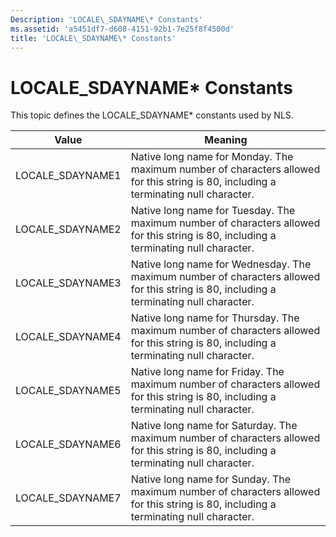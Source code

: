 ```yaml
---
Description: 'LOCALE\_SDAYNAME\* Constants'
ms.assetid: 'a5451df7-d608-4151-92b1-7e25f8f4500d'
title: 'LOCALE\_SDAYNAME\* Constants'
---
```


# LOCALE\_SDAYNAME\* Constants

This topic defines the LOCALE\_SDAYNAME\* constants used by NLS.



| Value             | Meaning                                                                                                                                 |
|-------------------|-----------------------------------------------------------------------------------------------------------------------------------------|
| LOCALE\_SDAYNAME1 | Native long name for Monday. The maximum number of characters allowed for this string is 80, including a terminating null character.    |
| LOCALE\_SDAYNAME2 | Native long name for Tuesday. The maximum number of characters allowed for this string is 80, including a terminating null character.   |
| LOCALE\_SDAYNAME3 | Native long name for Wednesday. The maximum number of characters allowed for this string is 80, including a terminating null character. |
| LOCALE\_SDAYNAME4 | Native long name for Thursday. The maximum number of characters allowed for this string is 80, including a terminating null character.  |
| LOCALE\_SDAYNAME5 | Native long name for Friday. The maximum number of characters allowed for this string is 80, including a terminating null character.    |
| LOCALE\_SDAYNAME6 | Native long name for Saturday. The maximum number of characters allowed for this string is 80, including a terminating null character.  |
| LOCALE\_SDAYNAME7 | Native long name for Sunday. The maximum number of characters allowed for this string is 80, including a terminating null character.    |



 

 

 



